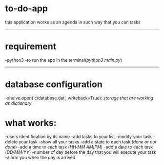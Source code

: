 # to-do-app
this application works as an agenda in such way that you can tasks
___
# requirement
-python3
-to run the app in the terminal(*python3 main.py*)
___
# database configuration
-shelve.open('c\\database.dat', writeback=True): *storage that are working as dictionary*

# what works:
-users identification by its name
-add tasks to your list
-modify your task
-delete your task
-show all your tasks
-add a state to each task (*done or not done*)
-add a time to each task (*HH:MM AM|PM*)
-add a date to each task (*DD/MM/YY*)
-number of day before the day that you will execute your task
-alarm you when the day is arrived

